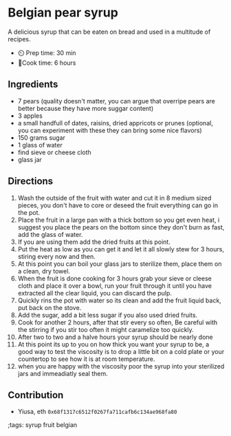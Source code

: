 # Belgian pear syrup

A delicious syrup that can be eaten on bread and used in a multitude of recipes.

- ⏲️ Prep time: 30 min
- 🍳Cook time: 6 hours

## Ingredients

- 7 pears (quality doesn't matter, you can argue that overripe pears are better because they have more suggar content)
- 3 apples
- a small handfull of dates, raisins, dried appricots or prunes (optional, you can experiment with these they can bring some nice flavors)
- 150 grams sugar
- 1 glass of water
- find sieve or cheese cloth
- glass jar

## Directions

1. Wash the outside of the fruit with water and cut it in 8 medium sized pieces, you don't have to core or deseed the fruit everything can go in the pot.
2. Place the fruit in a large pan with a thick bottom so you get even heat, i suggest you place the pears on the bottom since they don't burn as fast, add the glass of water.
3. If you are using them add the dried fruits at this point.
4. Put the heat as low as you can get it and let it all slowly stew for 3 hours, stiring every now and then.
5. At this point you can boil your glass jars to sterilize them, place them on a clean, dry towel.
6. When the fruit is done cooking for 3 hours grab your sieve or cleese cloth and place it over a bowl, run your fruit through it until you have extracted all the clear liquid, you can discard the pulp.
7. Quickly rins the pot with water so its clean and add the fruit liquid back, put back on the stove.
8. Add the sugar, add a bit less sugar if you also used dried fruits.
9. Cook for another 2 hours, after that stir every so often, Be careful with the stirring if you stir too often it might caramelize too quickly.
10. After two to two and a halve hours your syrup should be nearly done
11. At this point its up to you on how thick you want your syrup to be, a good way to test the viscosity is to drop a little bit on a cold plate or your countertop to see how it is at room temperature.
12. when you are happy with the viscosity poor the syrup into your sterilized jars and immeadiatly seal them.

## Contribution

- Yiusa, eth `0x68f1317c6512f0267fa711cafb6c134ae968fa80`

;tags: syrup fruit belgian
